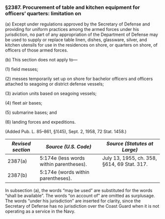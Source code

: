 ### §2387. Procurement of table and kitchen equipment for officers’ quarters: limitation on ###

(a) Except under regulations approved by the Secretary of Defense and providing for uniform practices among the armed forces under his jurisdiction, no part of any appropriation of the Department of Defense may be used to supply or replace table linen, dishes, glassware, silver, and kitchen utensils for use in the residences on shore, or quarters on shore, of officers of those armed forces.

(b) This section does not apply to—

(1) field messes;

(2) messes temporarily set up on shore for bachelor officers and officers attached to seagoing or district defense vessels;

(3) aviation units based on seagoing vessels;

(4) fleet air bases;

(5) submarine bases; and

(6) landing forces and expeditions.

(Added Pub. L. 85–861, §1(45), Sept. 2, 1958, 72 Stat. 1458.)

|*Revised section*|         *Source (U.S. Code)*          |       *Source (Statutes at Large)*        |
|-----------------|---------------------------------------|-------------------------------------------|
|     2387(a)     |5:174e (less words within parentheses).|July 13, 1955, ch. 358, §614, 69 Stat. 317.|
|     2387(b)     |  5:174e (words within parentheses).   |                                           |

In subsection (a), the words “may be used” are substituted for the words “shall be available”. The words “on account of” are omitted as surplusage. The words “under his jurisdiction” are inserted for clarity, since the Secretary of Defense has no jurisdiction over the Coast Guard when it is not operating as a service in the Navy.